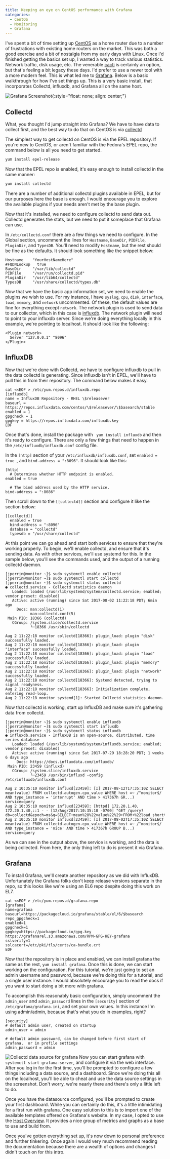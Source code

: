 ```yaml
---
title: Keeping an eye on CentOS performance with Grafana
categories:
  - CentOS
  - Monitoring
  - Grafana
---
```


I've spent a bit of time setting up [CentOS](https://www.centos.org) as a home
router due to a number of frustrations with existing home routers on the
market. This was both a good exercise and a bit of nostalgia from my early
days with Linux. Once I'd finished getting the basics set up, I wanted a way
to track various statistics. Network traffic, disk usage, etc. The venerable
[cacti](https://www.cacti.net/) is certainly an option, but that's feeling a
bit legacy these days. I'd prefer to use a newer tool with a more modern feel.
This is what led me to [Grafana](https://www.cacti.net/). Below is a basic
walkthrough for how I've set things up. This is a very basic install, that
incorporates Collectd, influxdb, and Grafana all on the same host.

![Grafana Screenshot](/img/blog/grafana-screenshot.png){:style="float:
none; align: center;"}

## Collectd

What, you thought I'd jump straight into Grafana? We have to have data to
collect first, and the best way to do that on CentOS is via
[collectd](https://collectd.org/)

The simplest way to get collectd on CentOS is via the EPEL repository. If
you're new to CentOS, or aren't familiar with the Fedora's EPEL repo, the
command below is all you need to get started.

```bash
yum install epel-release
```

Now that the EPEL repo is enabled, it's easy enough to install collectd in the
same manner:

```bash
yum install collectd
```

There are a number of additional collectd plugins available in EPEL, but for
our purposes here the base is enough. I would encourage you to explore the
available plugins if your needs aren't met by the base plugin.

Now that it's installed, we need to configure collectd to send data out.
Collectd generates the stats, but we need to put it someplace that Grafana can
use.

In `/etc/collectd.conf` there are a few things we need to configure. In the
Global section, uncomment the lines for `Hostname`, `BaseDir`, `PIDFile`,
`PluginDir`, and `TypesDB`. You'll need to modify `Hostname`, but the rest
should be fine as the defaults. It should look something like the snippet
below:

```
Hostname    "YourHostNameHere"
#FQDNLookup   true
BaseDir     "/var/lib/collectd"
PIDFile     "/var/run/collectd.pid"
PluginDir   "/usr/lib64/collectd"
TypesDB     "/usr/share/collectd/types.db"
```

Now that we have the basic app information set, we need to enable the plugins
we wish to use. For my instance, I have `syslog`, `cpu`, `disk`, `interface`,
`load`, `memory`, and `network` uncommented. Of these, the default values are
fine for everything except `network`. The network plugin is used to send data
to our collector, which in this case is
[influxdb](https://www.influxdata.com/). The network plugin will need to point
to your influxdb server. Since we're doing everything locally in this example,
we're pointing to localhost. It should look like the following:

```
<Plugin network>
  Server "127.0.0.1" "8096"
</Plugin>
```

## InfluxDB
Now that we're done with Collectd, we have to configure influxdb to pull in the data collectd
is generating. Since influxdb isn't in EPEL, we'll have to pull this in from
their repository. The command below makes it easy.

```
cat <<EOF > /etc/yum.repos.d/influxdb.repo
[influxdb]
name = InfluxDB Repository - RHEL \$releasever
baseurl = https://repos.influxdata.com/centos/\$releasever/\$basearch/stable
enabled = 1
gpgcheck = 1
gpgkey = https://repos.influxdata.com/influxdb.key
EOF
```

Once that's done, install the package with ``` yum install influxdb``` and
then it's ready to configure. There are only a few things that need to happen
in the ```/etc/influxdb/influxdb.conf``` config file.

In the ```[http]``` section of your ```/etc/influxdb/influxdb.conf```, set
```enabled = true ```, and ```bind-address = ":8096"```. It should look like
this:

```
[http]
  # Determines whether HTTP endpoint is enabled.
enabled = true

  # The bind address used by the HTTP service.
bind-address = ":8086"
```

Then scroll down to the ```[[collectd]]``` section and configure it like the section below:

```
[[collectd]]
  enabled = true
  bind-address = ":8096"
  database = "collectd"
  typesdb = "/usr/share/collectd"
```

At this point we can go ahead and start both services to ensure that they're
working properly. To begin, we'll enable collectd, and ensure that it's
sending data. As with other services, we'll use systemd for this. In the
sample below, you'll see the commands used, and the output of a running
collectd daemon.

```
[jperrin@monitor ~]$ sudo systemctl enable collectd
[jperrin@monitor ~]$ sudo systemctl start collectd
[jperrin@monitor ~]$ sudo systemctl status collectd
● collectd.service - Collectd statistics daemon
   Loaded: loaded (/usr/lib/systemd/system/collectd.service; enabled; vendor preset: disabled)
   Active: active (running) since Sat 2017-08-02 11:22:18 PDT; 6min ago
     Docs: man:collectd(1)
           man:collectd.conf(5)
 Main PID: 18366 (collectd)
   CGroup: /system.slice/collectd.service
           └─18366 /usr/sbin/collectd

Aug 2 11:22:18 monitor collectd[18366]: plugin_load: plugin "disk" successfully loaded.
Aug 2 11:22:18 monitor collectd[18366]: plugin_load: plugin "interface" successfully loaded.
Aug 2 11:22:18 monitor collectd[18366]: plugin_load: plugin "load" successfully loaded.
Aug 2 11:22:18 monitor collectd[18366]: plugin_load: plugin "memory" successfully loaded.
Aug 2 11:22:18 monitor collectd[18366]: plugin_load: plugin "network" successfully loaded.
Aug 2 11:22:18 monitor collectd[18366]: Systemd detected, trying to signal readyness.
Aug 2 11:22:18 monitor collectd[18366]: Initialization complete, entering read-loop.
Aug 2 11:22:18 monitor systemd[1]: Started Collectd statistics daemon.
```

Now that collectd is working, start up InfluxDB and make sure it's gathering
data from collectd.

```
[jperrin@monitor ~]$ sudo systemctl enable influxdb
[jperrin@monitor ~]$ sudo systemctl start influxdb
[jperrin@monitor ~]$ sudo systemctl status influxdb
● influxdb.service - InfluxDB is an open-source, distributed, time series database
   Loaded: loaded (/usr/lib/systemd/system/influxdb.service; enabled; vendor preset: disabled)
   Active: active (running) since Sat 2017-07-29 18:28:20 PDT; 1 weeks 6 days ago
     Docs: https://docs.influxdata.com/influxdb/
 Main PID: 23459 (influxd)
   CGroup: /system.slice/influxdb.service
           └─23459 /usr/bin/influxd -config /etc/influxdb/influxdb.conf

Aug 2 10:35:10 monitor influxd[23459]: [I] 2017-08-12T17:35:10Z SELECT mean(value) FROM collectd.autogen.cpu_value WHERE host =~ /^monitor$/ AND type_instance = 'interrupt' AND time > 417367h GR...) service=query
Aug 2 10:35:10 monitor influxd[23459]: [httpd] 172.20.1.40, 172.20.1.40,::1 - - [12/Aug/2017:10:35:10 -0700] "GET /query?db=collectd&epoch=ms&q=SELECT+mean%28%22value%22%29+FROM+%22load_shortte...ean%28%22value%
Aug 2 10:35:10 monitor influxd[23459]: [I] 2017-08-02T17:35:10Z SELECT mean(value) FROM collectd.autogen.cpu_value WHERE host =~ /^monitor$/ AND type_instance = 'nice' AND time > 417367h GROUP B...) service=query
```

As we can see in the output above, the service is working, and the data is
being collected. From here, the only thing left to do is present it via
Grafana.

## Grafana

To install Grafana, we'll create another repository as we did with InfluxDB.
Unfortunately the Grafana folks don't keep release versions separate in the
repo, so this looks like we're using an EL6 repo despite doing this work on
EL7.

```
cat <<EOF > /etc/yum.repos.d/grafana.repo
[grafana]
name=grafana
baseurl=https://packagecloud.io/grafana/stable/el/6/$basearch
repo_gpgcheck=1
enabled=1
gpgcheck=1
gpgkey=https://packagecloud.io/gpg.key https://grafanarel.s3.amazonaws.com/RPM-GPG-KEY-grafana
sslverify=1
sslcacert=/etc/pki/tls/certs/ca-bundle.crt
EOF
```

Now that the repository is in place and enabled, we can install grafana the
same as the rest, `yum install grafana`. Once this is done, we can start
working on the configuration. For this tutorial, we're just going to set an
admin username and password, because we're doing this for a tutorial, and a
single user instance. I would absolutely encourage you to read the docs if you
want to start doing a bit more with grafana.

To accomplish this reasonably basic configuration, simply uncomment the
`admin_user` and `admin_password` lines in the `[security]` section of `/etc/grafana/grafana.ini`, and set your own values.
In this instance I'm using admin/admin, because that's what you do in
examples, right?

```
[security]
# default admin user, created on startup
admin_user = admin

# default admin password, can be changed before first start of grafana,  or in profile settings
admin_password = admin
```

![Collectd data source for grafana](/img/blog/grafana-collectd-datasource.png) Now you can start grafana with `systemctl start grafana-server`, and configure
it via the web interface. After you log in for the first time, you'll be
prompted to configure a few things including a data source, and a dashboard.
Since we're doing this all on the localhost, you'll be able to cheat and use
the data source settings in the screenshot. Don't worry, we're nearly there
and there's only a little left to do.

Once you have the datasource configured, you'll be prompted to create your
first dashboard. While you can certainly do this, it's a little intimidating
for a first run with grafana. One easy solution to this is to import one of
the available templates offered on Grafana's website. In my case, I opted to
use the [Host Overview](https://grafana.com/dashboards/554). It provides a
nice group of metrics and graphs as a base to use and build from.

Once you've gotten everything set up, it's now down to personal preference and
further tinkering. Once again I would very much recommend reading the
documentation because there are a wealth of options and changes I didn't touch on for this
intro.

